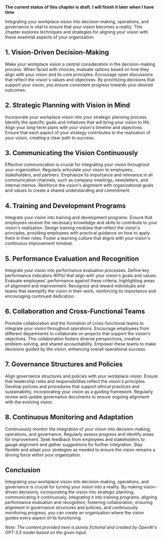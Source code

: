 **The current status of this chapter is draft. I will finish it later when I have time**

Integrating your workplace vision into decision-making, operations, and governance is vital to ensure that your vision becomes a reality. This chapter explores techniques and strategies for aligning your vision with these essential aspects of your organization.

**1. Vision-Driven Decision-Making**
------------------------------------

Make your workplace vision a central consideration in the decision-making process. When faced with choices, evaluate options based on how they align with your vision and its core principles. Encourage open discussions that reflect the vision's values and objectives. By prioritizing decisions that support your vision, you ensure consistent progress towards your desired outcomes.

**2. Strategic Planning with Vision in Mind**
---------------------------------------------

Incorporate your workplace vision into your strategic planning process. Identify the specific goals and initiatives that will bring your vision to life. Align your long-term plans with your vision's timeline and objectives. Ensure that each aspect of your strategy contributes to the realization of your vision, creating a clear path to success.

**3. Communicating the Vision Continuously**
--------------------------------------------

Effective communication is crucial for integrating your vision throughout your organization. Regularly articulate your vision to employees, stakeholders, and partners. Emphasize its importance and relevance in all communication channels, such as company meetings, newsletters, and internal memos. Reinforce the vision's alignment with organizational goals and values to create a shared understanding and commitment.

**4. Training and Development Programs**
----------------------------------------

Integrate your vision into training and development programs. Ensure that employees receive the necessary knowledge and skills to contribute to your vision's realization. Design training modules that reflect the vision's principles, providing employees with practical guidance on how to apply them in their roles. Foster a learning culture that aligns with your vision's continuous improvement mindset.

**5. Performance Evaluation and Recognition**
---------------------------------------------

Integrate your vision into performance evaluation processes. Define key performance indicators (KPIs) that align with your vision's goals and values. Evaluate employees' performance against these criteria, highlighting areas of alignment and improvement. Recognize and reward individuals and teams that exemplify the vision in their work, reinforcing its importance and encouraging continued dedication.

**6. Collaboration and Cross-Functional Teams**
-----------------------------------------------

Promote collaboration and the formation of cross-functional teams to integrate your vision throughout operations. Encourage employees from different departments to collaborate on projects that support the vision's objectives. This collaboration fosters diverse perspectives, creative problem-solving, and shared accountability. Empower these teams to make decisions guided by the vision, enhancing overall operational success.

**7. Governance Structures and Policies**
-----------------------------------------

Align governance structures and policies with your workplace vision. Ensure that leadership roles and responsibilities reflect the vision's principles. Develop policies and procedures that support ethical practices and sustainability, incorporating your vision as a guiding framework. Regularly review and update governance documents to ensure ongoing alignment with the evolving vision.

**8. Continuous Monitoring and Adaptation**
-------------------------------------------

Continuously monitor the integration of your vision into decision-making, operations, and governance. Regularly assess progress and identify areas for improvement. Seek feedback from employees and stakeholders to gauge alignment and gather suggestions for further integration. Stay flexible and adapt your strategies as needed to ensure the vision remains a driving force within your organization.

**Conclusion**
--------------

Integrating your workplace vision into decision-making, operations, and governance is crucial for turning your vision into a reality. By making vision-driven decisions, incorporating the vision into strategic planning, communicating it continuously, integrating it into training programs, aligning performance evaluation and recognition, fostering collaboration, ensuring alignment in governance structures and policies, and continuously monitoring progress, you can create an organization where the vision guides every aspect of its functioning.

*Note: The content provided here is purely fictional and created by OpenAI's GPT-3.5 model based on the given input.*
